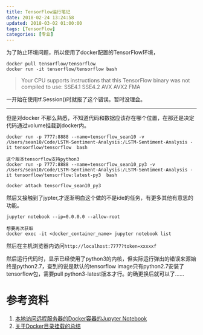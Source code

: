 ```yaml
---
title: TensorFlow运行笔记
date: 2018-02-24 13:24:58
updated: 2018-03-02 01:00:00
tags: [TensorFlow]
categories: [专业]
---
```


为了防止环境问题，所以使用了docker配置的TensorFlow环境，

```
docker pull tensorflow/tensorflow
docker run -it tensorflow/tensorflow bash
```

>Your CPU supports instructions that this TensorFlow binary was not compiled to use: SSE4.1 SSE4.2 AVX AVX2 FMA

一开始在使用tf.Session()时就报了这个错误。暂时没理会。

--------

但是对docker 不那么熟悉，不知道代码和数据应该存在哪个位置，在那还是决定代码通过volume挂载到docker内。

```
docker run -p 7777:8888 --name=tensorflow_sean10 -v /Users/sean10/Code/LSTM-Sentiment-Analysis:/LSTM-Sentiment-Analysis -it tensorflow/tensorflow  bash

这个版本tensorflow支持python3
docker run -p 7777:8888 --name=tensorflow_sean10_py3 -v /Users/sean10/Code/LSTM-Sentiment-Analysis:/LSTM-Sentiment-Analysis -it tensorflow/tensorflow:latest-py3  bash

docker attach tensorflow_sean10_py3

```

然后又接触到了jypter,才逐渐明白这个做的不是ide的任务，有更多其他有意思的功能。

```
jupyter notebook --ip=0.0.0.0 --allow-root

想要再次获取
docker exec -it <docker_container_name> jupyter notebook list
```
然后在主机浏览器内访问`http://localhost:7777?token=xxxxxf`

然后运行代码时，显示已经使用了python3的内核，但实际运行弹出的错误来源始终是python2.7，查到的说是默认的tensorflow image只有python2.7安装了tensorflow包，需要pull python3-latest版本才行。的确更换后就可以了……

# 参考资料
1. [本地访问远程服务器的Docker容器的Jupyter Notebook](http://yuenshome.cn/?p=4633)
2. [关于Docker目录挂载的总结](http://www.cnblogs.com/ivictor/p/4834864.html)
